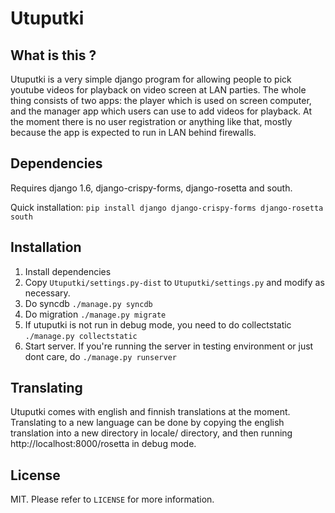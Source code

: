 Utuputki
========

What is this ?
--------------
Utuputki is a very simple django program for allowing people to pick youtube videos for playback on video screen at LAN parties.
The whole thing consists of two apps: the player which is used on screen computer, and the manager app which users can use to add videos for playback. At the moment there is no user registration or anything like that, mostly because the app is expected to run in LAN behind firewalls.

Dependencies
------------
Requires django 1.6, django-crispy-forms, django-rosetta and south.

Quick installation: `pip install django django-crispy-forms django-rosetta south`

Installation
------------
1. Install dependencies
2. Copy `Utuputki/settings.py-dist` to `Utuputki/settings.py` and modify as necessary.
3. Do syncdb `./manage.py syncdb`
4. Do migration `./manage.py migrate`
5. If utuputki is not run in debug mode, you need to do collectstatic `./manage.py collectstatic`
6. Start server. If you're running the server in testing environment or just dont care, do `./manage.py runserver`

Translating
-----------
Utuputki comes with english and finnish translations at the moment. Translating to a new language can be done by copying the english translation into a new directory in locale/ directory, and then running http://localhost:8000/rosetta in debug mode.

License
-------
MIT. Please refer to `LICENSE` for more information.
